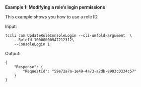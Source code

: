 **Example 1: Modifying a role’s login permissions**

This example shows you how to use a role ID.

Input: 

```
tccli cam UpdateRoleConsoleLogin --cli-unfold-argument  \
    --RoleId 10000000947212312\
    --ConsoleLogin 1
```

Output: 
```
{
    "Response": {
        "RequestId": "59e72a7a-1e49-4a73-a2db-8993c0334c57"
    }
}
```

